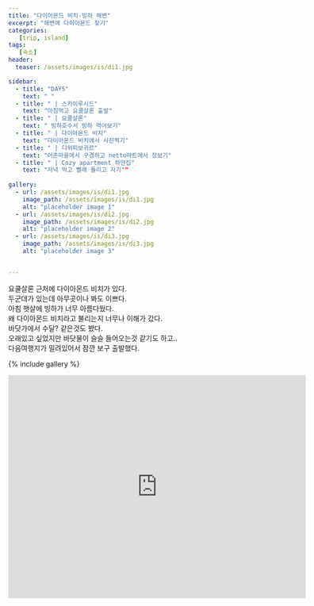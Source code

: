 ```yaml
---
title: "다이아몬드 비치-빙하 해변"
excerpt: "해변에 다이아몬드 찾기"
categories:
   [trip, island]
tags:
   [숙소]
header:
  teaser: /assets/images/is/di1.jpg

sidebar:
  - title: "DAY5"
    text: " "
  - title: " | 스카이루시드"
    text: "아침먹고 요쿨살론 출발"
  - title: " | 요쿨살론"
    text: " 빙하호수서 빙하 먹어보기"
  - title: " | 다이아몬드 비치"
    text: "다이아몬드 비치에서 사진찍기"
  - title: " | 디위피보귀르"
    text: "어촌마을에서 구경하고 netto마트에서 장보기"
  - title: " | Cozy apartment 하얀집"
    text: "저녁 먹고 빨래 돌리고 자기""
    
gallery:
  - url: /assets/images/is/di1.jpg
    image_path: /assets/images/is/di1.jpg
    alt: "placeholder image 1"
  - url: /assets/images/is/di2.jpg
    image_path: /assets/images/is/di2.jpg
    alt: "placeholder image 2"
  - url: /assets/images/is/di3.jpg
    image_path: /assets/images/is/di3.jpg
    alt: "placeholder image 3"


---
```


요쿨살론 근처에 다이아몬드 비치가 있다.  
두군데가 있는데 아무곳이나 봐도 이쁘다.  
아침 햇살에 빙하가 너무 아름다웠다.  
왜 다이아몬드 비치라고 불리는지 너무나 이해가 갔다.  
바닷가에서 수달? 같은것도 봤다.  
오래있고 싶었지만 바닷물이 슬슬 들어오는것 같기도 하고..  
다음여행지가 밀려있어서 잠깐 보구 출발했다.  

{% include gallery  %}
<iframe src="https://www.google.com/maps/embed?pb=!1m28!1m12!1m3!1d27922.81401172801!2d-16.23882460842084!3d64.0614232131121!2m3!1f0!2f0!3f0!3m2!1i1024!2i768!4f13.1!4m13!3e0!4m5!1s0x48cfd6ecd73a3819%3A0xcd05c959e10146a9!2zSsO2a3Vsc8OhcmzDs24sIOyVhOydtOyKrOuegOuTnA!3m2!1d64.0784458!2d-16.230553699999998!4m5!1s0x48cfd719a4fb06f3%3A0x4202e865f907845a!2zRGlhbW9uZCBCZWFjaCwg7JWE7J207Iqs656A65Oc!3m2!1d64.04433399999999!2d-16.1776622!5e0!3m2!1sko!2skr!4v1556872117993!5m2!1sko!2skr" width="600" height="450" frameborder="0" style="border:0" allowfullscreen></iframe>
